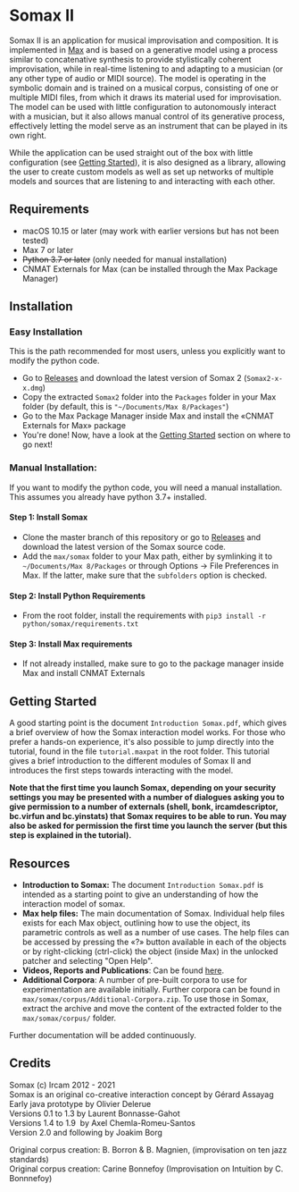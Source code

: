 # Somax II
Somax II is an application for musical improvisation and composition. It is implemented in [Max](https://cycling74.com/products/max/) and is based on a generative model using a process similar to concatenative synthesis to provide stylistically coherent improvisation, while in real-time listening to and adapting to a musician (or any other type of audio or MIDI source). The model is operating in the symbolic domain and is trained on a musical corpus, consisting of one or multiple MIDI files, from which it draws its material used for improvisation. The model can be used with little configuration to autonomously interact with a musician, but it also allows manual control of its generative process, effectively letting the model serve as an instrument that can be played in its own right.

While the application can be used straight out of the box with little configuration (see [Getting Started](#Getting-started)), it is also designed as a library, allowing the user to create custom models as well as set up networks of multiple models and sources that are listening to and interacting with each other.

## Requirements

* macOS 10.15 or later (may work with earlier versions but has not been tested)
* Max 7 or later
* ~~Python 3.7 or later~~ (only needed for manual installation)
* CNMAT Externals for Max (can be installed through the Max Package Manager)

## Installation

### Easy Installation
This is the path recommended for most users, unless you explicitly want to modify the python code.
* Go to [Releases](https://github.com/DYCI2/Somax2/releases) and download the latest version of Somax 2 (`Somax2-x-x.dmg`)
* Copy the extracted `Somax2` folder  into the `Packages` folder in your Max folder (by default, this is `"~/Documents/Max 8/Packages"`)
* Go to the Max Package Manager inside Max and install the «CNMAT Externals for Max» package
* You're done! Now, have a look at the [Getting Started](#getting-started) section on where to go next!


### Manual Installation:
If you want to modify the python code, you will need a manual installation. This assumes you already have python 3.7+ installed.
#### Step 1: Install Somax
* Clone the master branch of this repository or go to [Releases](https://github.com/DYCI2/Somax2/releases) and download the latest version of the Somax source code.
* Add the `max/somax` folder to your Max path, either by symlinking it to `~/Documents/Max 8/Packages` or through Options -> File Preferences in Max. If the latter, make sure that the `subfolders` option is checked.

#### Step 2: Install Python Requirements 
* From the root folder, install the requirements with `pip3 install -r python/somax/requirements.txt`

#### Step 3: Install Max requirements
* If not already installed, make sure to go to the package manager inside Max and install CNMAT Externals

## Getting Started
A good starting point is the document `Introduction Somax.pdf`, which gives a brief overview of how the Somax interaction model works. For those who prefer a hands-on experience, it's also possible to jump directly into the tutorial, found in the file `tutorial.maxpat` in the root folder. This tutorial gives a brief introduction to the different modules of Somax II and introduces the first steps towards interacting with the model. 

**Note that the first time you launch Somax, depending on your security settings you may be presented with a number of dialogues asking you to give permission to a number of externals (shell, bonk, ircamdescriptor, bc.virfun and bc.yinstats) that Somax requires to be able to run. You may also be asked for permission the first time you launch the server (but this step is explained in the tutorial).**

## Resources

* **Introduction to Somax:** The document `Introduction Somax.pdf` is intended as a starting point to give an understanding of how the interaction model of somax.
* **Max help files:** The main documentation of Somax. Individual help files exists for each Max object, outlining how to use the object, its parametric controls as well as a number of use cases. The help files can be accessed by pressing the «?» button available in each of the objects or by right-clicking (ctrl-click) the object (inside Max) in the unlocked patcher and selecting "Open Help".
* **Videos, Reports and Publications**: Can be found [here](http://repmus.ircam.fr/somax/home).
* **Additional Corpora**: A number of pre-built corpora to use for experimentation are available initially. Further corpora can be found in `max/somax/corpus/Additional-Corpora.zip`. To use those in Somax, extract the archive and move the content of the extracted folder to the `max/somax/corpus/` folder.

Further documentation will be added continuously.

## Credits
Somax (c) Ircam 2012 - 2021  
Somax is an original co-creative interaction concept by Gérard Assayag  
Early java prototype by Olivier Delerue  
Versions 0.1 to 1.3 by Laurent Bonnasse-Gahot  
Versions 1.4 to 1.9  by Axel Chemla-Romeu-Santos  
Version 2.0 and following by Joakim Borg  

Original corpus creation: B. Borron & B. Magnien, (improvisation on ten jazz standards)  
Original corpus creation: Carine Bonnefoy (Improvisation on Intuition by C. Bonnnefoy)